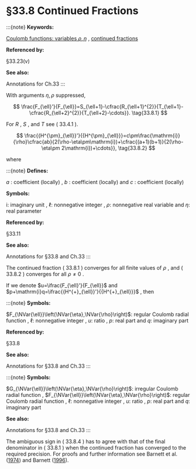 # §33.8 Continued Fractions

:::{note}
**Keywords:**

[Coulomb functions: variables $\rho,\eta$](http://dlmf.nist.gov/search/search?q=Coulomb%20functions%3A%20variables%20%CF%81%2C%CE%B7) , [continued fractions](http://dlmf.nist.gov/search/search?q=continued%20fractions)

**Referenced by:**

§33.23(v)

**See also:**

Annotations for Ch.33
:::

With arguments $\eta,\rho$ suppressed,


<a id="E1"></a>
$$
\frac{F_{\ell}'}{F_{\ell}}=S_{\ell+1}-\cfrac{R_{\ell+1}^{2}}{T_{\ell+1}-\cfrac{R_{\ell+2}^{2}}{T_{\ell+2}-\cdots}}. \tag{33.8.1}
$$

For $R$ , $S$ , and $T$ see ( 33.4.1 ).


<a id="E2"></a>
$$
\frac{{H^{\pm}_{\ell}}'}{{H^{\pm}_{\ell}}}=c\pm\frac{\mathrm{i}}{\rho}\cfrac{ab}{2(\rho-\eta\pm\mathrm{i})+\cfrac{(a+1)(b+1)}{2(\rho-\eta\pm 2\mathrm{i})+\cdots}}, \tag{33.8.2}
$$

where

:::{note}
**Defines:**

$a$ : coefficient (locally) , $b$ : coefficient (locally) and $c$ : coefficient (locally)

**Symbols:**

$\mathrm{i}$: imaginary unit , $\ell$: nonnegative integer , $\rho$: nonnegative real variable and $\eta$: real parameter

**Referenced by:**

§33.11

**See also:**

Annotations for §33.8 and Ch.33
:::

The continued fraction ( 33.8.1 ) converges for all finite values of $\rho$ , and ( 33.8.2 ) converges for all $\rho\neq 0$ .

If we denote $u=\ifrac{F_{\ell}'}{F_{\ell}}$ and $p+\mathrm{i}q=\ifrac{{H^{+}_{\ell}}'}{{H^{+}_{\ell}}}$ , then

:::{note}
**Symbols:**

$F_{\NVar{\ell}}\left(\NVar{\eta},\NVar{\rho}\right)$: regular Coulomb radial function , $\ell$: nonnegative integer , $u$: ratio , $p$: real part and $q$: imaginary part

**Referenced by:**

§33.8

**See also:**

Annotations for §33.8 and Ch.33
:::

:::{note}
**Symbols:**

$G_{\NVar{\ell}}\left(\NVar{\eta},\NVar{\rho}\right)$: irregular Coulomb radial function , $F_{\NVar{\ell}}\left(\NVar{\eta},\NVar{\rho}\right)$: regular Coulomb radial function , $\ell$: nonnegative integer , $u$: ratio , $p$: real part and $q$: imaginary part

**See also:**

Annotations for §33.8 and Ch.33
:::

The ambiguous sign in ( 33.8.4 ) has to agree with that of the final denominator in ( 33.8.1 ) when the continued fraction has converged to the required precision. For proofs and further information see Barnett et al. ([1974](./bib/B.html#bib201 "Coulomb wave functions for all real η and ρ")) and Barnett ([1996](./bib/B.html#bib200 "The Calculation of Spherical Bessel Functions and Coulomb Functions")).
